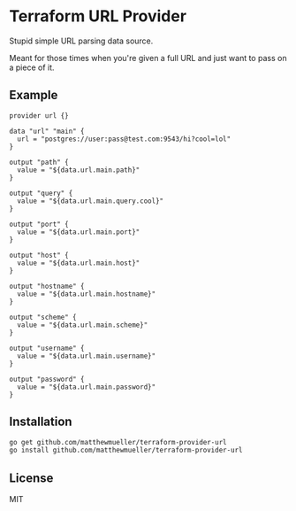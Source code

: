 # Terraform URL Provider

Stupid simple URL parsing data source.

Meant for those times when you're given a full URL and just want to pass on a piece of it.

## Example

```hcl
provider url {}

data "url" "main" {
  url = "postgres://user:pass@test.com:9543/hi?cool=lol"
}

output "path" {
  value = "${data.url.main.path}"
}

output "query" {
  value = "${data.url.main.query.cool}"
}

output "port" {
  value = "${data.url.main.port}"
}

output "host" {
  value = "${data.url.main.host}"
}

output "hostname" {
  value = "${data.url.main.hostname}"
}

output "scheme" {
  value = "${data.url.main.scheme}"
}

output "username" {
  value = "${data.url.main.username}"
}

output "password" {
  value = "${data.url.main.password}"
}
```

## Installation

```sh
go get github.com/matthewmueller/terraform-provider-url
go install github.com/matthewmueller/terraform-provider-url
```

## License

MIT
